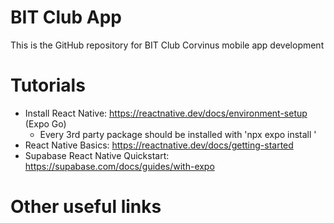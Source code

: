 # BIT Club App
This is the GitHub repository for BIT Club Corvinus mobile app development

# Tutorials
- Install React Native: https://reactnative.dev/docs/environment-setup (Expo Go)
  - Every 3rd party package should be installed with 'npx expo install <package name>'
- React Native Basics: https://reactnative.dev/docs/getting-started
- Supabase React Native Quickstart: https://supabase.com/docs/guides/with-expo

# Other useful links
